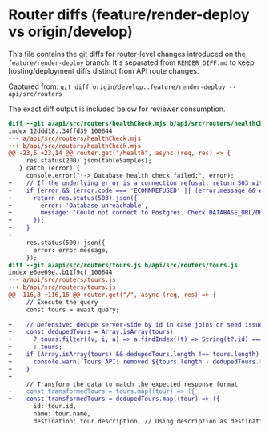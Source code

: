 # Router diffs (feature/render-deploy vs origin/develop)

This file contains the git diffs for router-level changes introduced on the `feature/render-deploy` branch. It's separated from `RENDER_DIFF.md` to keep hosting/deployment diffs distinct from API route changes.

Captured from:
`git diff origin/develop..feature/render-deploy -- api/src/routers`

The exact diff output is included below for reviewer consumption.

```diff
diff --git a/api/src/routers/healthCheck.mjs b/api/src/routers/healthCheck.mjs
index 12ddd18..34ffd39 100644
--- a/api/src/routers/healthCheck.mjs
+++ b/api/src/routers/healthCheck.mjs
@@ -23,6 +23,14 @@ router.get("/health", async (req, res) => {
     res.status(200).json(tableSamples);
   } catch (error) {
     console.error("!-> Database health check failed:", error);
+    // If the underlying error is a connection refusal, return 503 with a helpful hint
+    if (error && (error.code === 'ECONNREFUSED' || (error.message && error.message.includes('ECONNREFUSED')))) {
+      return res.status(503).json({
+        error: 'Database unreachable',
+        message: 'Could not connect to Postgres. Check DATABASE_URL/DB_HOST and that the DB is running.'
+      });
+    }
+
     res.status(500).json({
       error: error.message,
     });
diff --git a/api/src/routers/tours.js b/api/src/routers/tours.js
index e6ee69e..b11f9cf 100644
--- a/api/src/routers/tours.js
+++ b/api/src/routers/tours.js
@@ -116,8 +116,16 @@ router.get("/", async (req, res) => {
     // Execute the query
     const tours = await query;
 
+    // Defensive: dedupe server-side by id in case joins or seed issues produced duplicates
+    const dedupedTours = Array.isArray(tours)
+      ? tours.filter((v, i, a) => a.findIndex((t) => String(t?.id) === String(v?.id)) === i)
+      : tours;
+    if (Array.isArray(tours) && dedupedTours.length !== tours.length) {
+      console.warn(`Tours API: removed ${tours.length - dedupedTours.length} duplicate tour rows before responding`);
+    }
+
     // Transform the data to match the expected response format
-    const transformedTours = tours.map((tour) => ({
+    const transformedTours = dedupedTours.map((tour) => ({
       id: tour.id,
       name: tour.name,
       destination: tour.description, // Using description as destination for now
```

